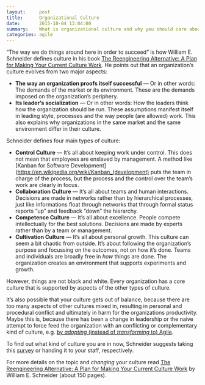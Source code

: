 ```yaml
---
layout:     post
title:      Organizational Culture
date:       2015-10-04 13:04:00
summary:    What is organizational culture and why you should care about it.
categories: agile
---
```


“The way we do things around here in order to succeed” is how William E. Schneider defines culture in his book [The Reengineering Alternative: A Plan for Making Your Current Culture Work](http://www.goodreads.com/book/show/1304112.Sre_the_Reengineering_Alternative). He points out that an organization’s culture evolves from two major aspects:

- **The way an organization proofs itself successful** — Or in other words: The demands of the market or its environment. These are the demands imposed on the organization’s periphery.
- **Its leader’s socialization** — Or in other words: How the leaders think how the organization should be run. These assumptions manifest itself in leading style, processes and the way people (are allowed) work. This also explains why organizations in the same market and the same environment differ in their culture.

Schneider defines four main types of culture:

- **Control Culture** — It’s all about keeping work under control. This does not mean that employees are enslaved by management. A method like [Kanban for Software Development](https://en.wikipedia.org/wiki/Kanban_(development) puts the team in charge of the process, but the process and the control over the team’s work are clearly in focus.
- **Collaboration Culture** — It’s all about teams and human interactions. Decisions are made in networks rather than by hierarchical processes, just like informations float through networks that through formal status reports “up” and feedback “down” the hierarchy.
- **Competence Culture** — It’s all about excellence. People compete intellectually for the best solutions. Decisions are made by experts rather than by a team or management.
- **Cultivation Culture** — It’s all about personal growth. This culture can seem a bit chaotic from outside. It’s about following the organization’s purpose and focussing on the outcomes, not on how it’s done. Teams and individuals are broadly free in *how* things are done. The organization creates an environment that supports experiments and growth.

However, things are not black and white. Every organization has a core culture that is supported by aspects of the other types of culture.

It’s also possible that your culture gets out of balance, because there are too many aspects of other cultures mixed in, resulting in personal and procedural conflict and ultimately in harm for the organizations productivity. Maybe this is, because there has been a change in leadership or the naive attempt to force feed the organization with an conflicting or complementary kind of culture, e.g. [by *adopting* (instead of *transforming* to) Agile](/agile/2015/10/01/an-agile-adoption-and-transformation-survival-guide/).

To find out what kind of culture you are in now, Schneider suggests taking this [survey](https://www.surveymonkey.com/s/VVNT5FB) or handing it to your staff, respectively.

For more details on the topic and *changing* your culture read [The Reengineering Alternative: A Plan for Making Your Current Culture Work](http://www.goodreads.com/book/show/1304112.Sre_the_Reengineering_Alternative) by William E. Schneider (about 150 pages).